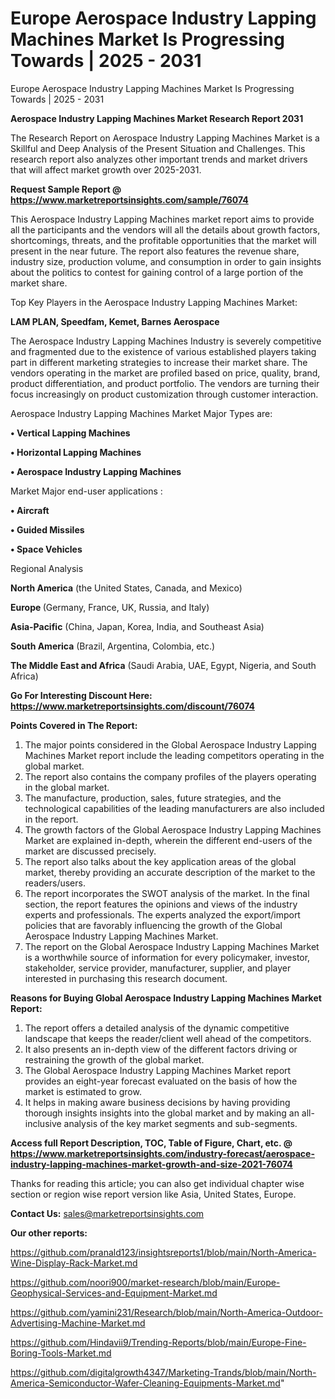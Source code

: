 # Europe Aerospace Industry Lapping Machines Market Is Progressing Towards | 2025 - 2031
Europe Aerospace Industry Lapping Machines Market Is Progressing Towards | 2025 - 2031

<strong>Aerospace Industry Lapping Machines Market Research Report 2031</strong>

The Research Report on Aerospace Industry Lapping Machines Market is a Skillful and Deep Analysis of the Present Situation and Challenges. This research report also analyzes other important trends and market drivers that will affect market growth over 2025-2031.

<strong>Request Sample Report @ <a href=https://www.marketreportsinsights.com/sample/76074>https://www.marketreportsinsights.com/sample/76074</a></strong>

This Aerospace Industry Lapping Machines market report aims to provide all the participants and the vendors will all the details about growth factors, shortcomings, threats, and the profitable opportunities that the market will present in the near future. The report also features the revenue share, industry size, production volume, and consumption in order to gain insights about the politics to contest for gaining control of a large portion of the market share.

Top Key Players in the Aerospace Industry Lapping Machines Market:

<strong>LAM PLAN, Speedfam, Kemet, Barnes Aerospace</strong>

The Aerospace Industry Lapping Machines Industry is severely competitive and fragmented due to the existence of various established players taking part in different marketing strategies to increase their market share. The vendors operating in the market are profiled based on price, quality, brand, product differentiation, and product portfolio. The vendors are turning their focus increasingly on product customization through customer interaction.

Aerospace Industry Lapping Machines Market Major Types are:

<strong>• Vertical Lapping Machines

• Horizontal Lapping Machines

• Aerospace Industry Lapping Machines</strong>

Market Major end-user applications :

<strong>• Aircraft

• Guided Missiles

• Space Vehicles</strong>

Regional Analysis

</u><strong><b>North America</b></strong> (the United States, Canada, and Mexico)

<strong><b>Europe </b></strong>(Germany, France, UK, Russia, and Italy)

<strong><b>Asia-Pacific</b></strong> (China, Japan, Korea, India, and Southeast Asia)

<strong><b>South America</b></strong> (Brazil, Argentina, Colombia, etc.)

<strong><b>The Middle East and Africa</b></strong> (Saudi Arabia, UAE, Egypt, Nigeria, and South Africa)

<strong>Go For Interesting Discount Here: <a href=https://www.marketreportsinsights.com/discount/76074>https://www.marketreportsinsights.com/discount/76074</a></strong>

<strong>Points Covered in The Report:</strong>
<ol>
  <li>The major points considered in the Global Aerospace Industry Lapping Machines Market report include the leading competitors operating in the global market.</li>
  <li>The report also contains the company profiles of the players operating in the global market.</li>
  <li>The manufacture, production, sales, future strategies, and the technological capabilities of the leading manufacturers are also included in the report.</li>
  <li>The growth factors of the Global Aerospace Industry Lapping Machines Market are explained in-depth, wherein the different end-users of the market are discussed precisely.</li>
  <li>The report also talks about the key application areas of the global market, thereby providing an accurate description of the market to the readers/users.</li>
  <li>The report incorporates the SWOT analysis of the market. In the final section, the report features the opinions and views of the industry experts and professionals. The experts analyzed the export/import policies that are favorably influencing the growth of the Global Aerospace Industry Lapping Machines Market.</li>
  <li>The report on the Global Aerospace Industry Lapping Machines Market is a worthwhile source of information for every policymaker, investor, stakeholder, service provider, manufacturer, supplier, and player interested in purchasing this research document.</li>
</ol>
<strong>Reasons for Buying Global Aerospace Industry Lapping Machines Market Report:</strong>

<ol>
  <li>The report offers a detailed analysis of the dynamic competitive landscape that keeps the reader/client well ahead of the competitors.</li>
  <li>It also presents an in-depth view of the different factors driving or restraining the growth of the global market.</li>
  <li>The Global Aerospace Industry Lapping Machines Market report provides an eight-year forecast evaluated on the basis of how the market is estimated to grow.</li>
  <li>It helps in making aware business decisions by having providing thorough insights insights into the global market and by making an all-inclusive analysis of the key market segments and sub-segments.</li>
</ol>
<strong>Access full Report Description, TOC, Table of Figure, Chart, etc. @ <a href=https://www.marketreportsinsights.com/industry-forecast/aerospace-industry-lapping-machines-market-growth-and-size-2021-76074>https://www.marketreportsinsights.com/industry-forecast/aerospace-industry-lapping-machines-market-growth-and-size-2021-76074</a></strong>


Thanks for reading this article; you can also get individual chapter wise section or region wise report version like Asia, United States, Europe.

<strong>Contact Us:</strong>
sales@marketreportsinsights.com

<strong>Our other reports:</strong>

<a href=https://github.com/pranald123/insightsreports1/blob/main/North-America-Wine-Display-Rack-Market.md>https://github.com/pranald123/insightsreports1/blob/main/North-America-Wine-Display-Rack-Market.md</a>

<a href=https://github.com/noori900/market-research/blob/main/Europe-Geophysical-Services-and-Equipment-Market.md>https://github.com/noori900/market-research/blob/main/Europe-Geophysical-Services-and-Equipment-Market.md</a>

<a href=https://github.com/yamini231/Research/blob/main/North-America-Outdoor-Advertising-Machine-Market.md>https://github.com/yamini231/Research/blob/main/North-America-Outdoor-Advertising-Machine-Market.md</a>

<a href=https://github.com/Hindavii9/Trending-Reports/blob/main/Europe-Fine-Boring-Tools-Market.md>https://github.com/Hindavii9/Trending-Reports/blob/main/Europe-Fine-Boring-Tools-Market.md</a>

<a href=https://github.com/digitalgrowth4347/Marketing-Trands/blob/main/North-America-Semiconductor-Wafer-Cleaning-Equipments-Market.md>https://github.com/digitalgrowth4347/Marketing-Trands/blob/main/North-America-Semiconductor-Wafer-Cleaning-Equipments-Market.md</a>"
